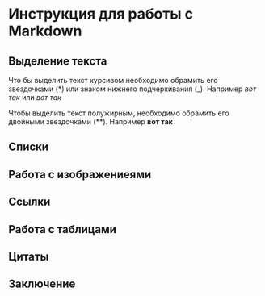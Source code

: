 # Инструкция для работы с Markdown

## Выделение текста

Что бы выделить текст курсивом необходимо обрамить его звездочками (*) или знаком нижнего подчеркивания (_). Например *вот так* или _вот так_

Чтобы выделить текст полужирным, необходимо обрамить его двойными звездочками (**). Например **вот так**

## Списки

## Работа с изображениеями

## Ссылки

## Работа с таблицами

## Цитаты

## Заключение